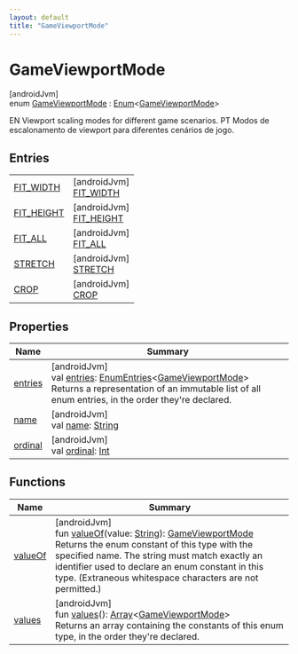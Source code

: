 ```yaml
---
layout: default
title: "GameViewportMode"
---
```


# GameViewportMode

[androidJvm]\
enum [GameViewportMode](index.md) : [Enum](https://kotlinlang.org/api/core/kotlin-stdlib/kotlin/-enum/index.html)&lt;[GameViewportMode](index.md)&gt; 

EN Viewport scaling modes for different game scenarios. PT Modos de escalonamento de viewport para diferentes cenários de jogo.

## Entries

| | |
|---|---|
| [FIT_WIDTH](-f-i-t_-w-i-d-t-h/index.md) | [androidJvm]<br>[FIT_WIDTH](-f-i-t_-w-i-d-t-h/index.md) |
| [FIT_HEIGHT](-f-i-t_-h-e-i-g-h-t/index.md) | [androidJvm]<br>[FIT_HEIGHT](-f-i-t_-h-e-i-g-h-t/index.md) |
| [FIT_ALL](-f-i-t_-a-l-l/index.md) | [androidJvm]<br>[FIT_ALL](-f-i-t_-a-l-l/index.md) |
| [STRETCH](-s-t-r-e-t-c-h/index.md) | [androidJvm]<br>[STRETCH](-s-t-r-e-t-c-h/index.md) |
| [CROP](-c-r-o-p/index.md) | [androidJvm]<br>[CROP](-c-r-o-p/index.md) |

## Properties

| Name | Summary |
|---|---|
| [entries](entries.md) | [androidJvm]<br>val [entries](entries.md): [EnumEntries](https://kotlinlang.org/api/core/kotlin-stdlib/kotlin.enums/-enum-entries/index.html)&lt;[GameViewportMode](index.md)&gt;<br>Returns a representation of an immutable list of all enum entries, in the order they're declared. |
| [name](-c-r-o-p/index.md#-372974862%2FProperties%2F-188932584) | [androidJvm]<br>val [name](-c-r-o-p/index.md#-372974862%2FProperties%2F-188932584): [String](https://kotlinlang.org/api/core/kotlin-stdlib/kotlin/-string/index.html) |
| [ordinal](-c-r-o-p/index.md#-739389684%2FProperties%2F-188932584) | [androidJvm]<br>val [ordinal](-c-r-o-p/index.md#-739389684%2FProperties%2F-188932584): [Int](https://kotlinlang.org/api/core/kotlin-stdlib/kotlin/-int/index.html) |

## Functions

| Name | Summary |
|---|---|
| [valueOf](value-of.md) | [androidJvm]<br>fun [valueOf](value-of.md)(value: [String](https://kotlinlang.org/api/core/kotlin-stdlib/kotlin/-string/index.html)): [GameViewportMode](index.md)<br>Returns the enum constant of this type with the specified name. The string must match exactly an identifier used to declare an enum constant in this type. (Extraneous whitespace characters are not permitted.) |
| [values](values.md) | [androidJvm]<br>fun [values](values.md)(): [Array](https://kotlinlang.org/api/core/kotlin-stdlib/kotlin/-array/index.html)&lt;[GameViewportMode](index.md)&gt;<br>Returns an array containing the constants of this enum type, in the order they're declared. |
